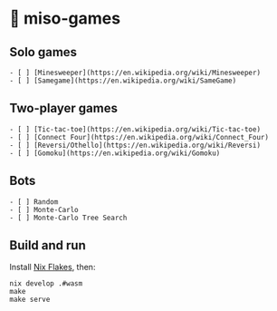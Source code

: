 # :ramen: miso-games

## Solo games

    - [ ] [Minesweeper](https://en.wikipedia.org/wiki/Minesweeper)
    - [ ] [Samegame](https://en.wikipedia.org/wiki/SameGame)

## Two-player games

    - [ ] [Tic-tac-toe](https://en.wikipedia.org/wiki/Tic-tac-toe)
    - [ ] [Connect Four](https://en.wikipedia.org/wiki/Connect_Four)
    - [ ] [Reversi/Othello](https://en.wikipedia.org/wiki/Reversi)
    - [ ] [Gomoku](https://en.wikipedia.org/wiki/Gomoku)

## Bots

    - [ ] Random
    - [ ] Monte-Carlo
    - [ ] Monte-Carlo Tree Search

## Build and run

Install [Nix Flakes](https://nixos.wiki/wiki/Flakes), then:

```
nix develop .#wasm
make
make serve
```

